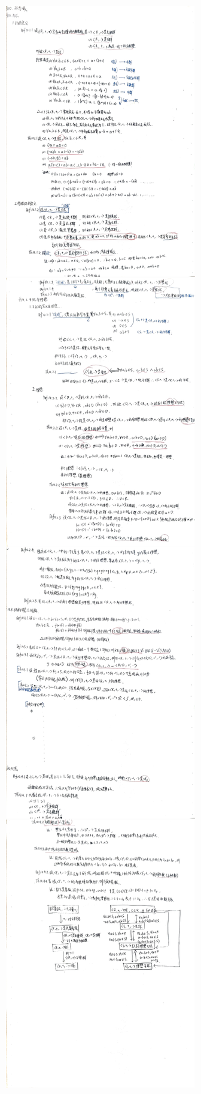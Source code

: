 ![](image/IMG_20230303_142223.jpg)
![](image/IMG_20230303_142236.jpg)
![](image/IMG_20230303_142242.jpg)
![](image/IMG_20230303_142248.jpg)
